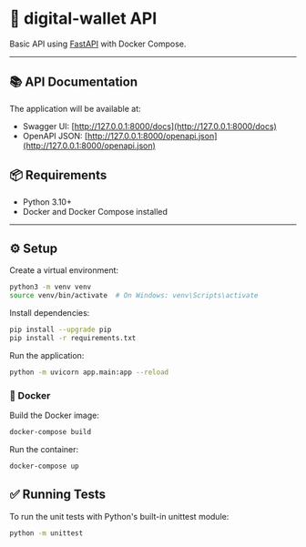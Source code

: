 # 🚀 digital-wallet API

Basic API using [FastAPI](https://fastapi.tiangolo.com/) with Docker Compose.

---

## 📚 API Documentation

The application will be available at:

- Swagger UI: [http://127.0.0.1:8000/docs](http://127.0.0.1:8000/docs)
- OpenAPI JSON: [http://127.0.0.1:8000/openapi.json](http://127.0.0.1:8000/openapi.json)

## 📦 Requirements

- Python 3.10+
- Docker and Docker Compose installed

---

## ⚙️ Setup

Create a virtual environment:

```bash
python3 -m venv venv
source venv/bin/activate  # On Windows: venv\Scripts\activate
```

Install dependencies:

```bash
pip install --upgrade pip
pip install -r requirements.txt
```

Run the application:

```bash
python -m uvicorn app.main:app --reload
```

### 🔧 Docker

Build the Docker image:

```bash
docker-compose build
```

Run the container:

```bash
docker-compose up
```

## ✅ Running Tests

To run the unit tests with Python's built-in unittest module:

```bash
python -m unittest
```